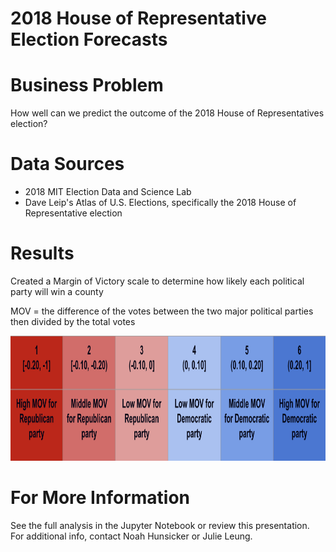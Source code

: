 # 2018 House of Representative Election Forecasts 

# Business Problem
How well can we predict the outcome of the 2018 House of Representatives election?

# Data Sources
- 2018 MIT Election Data and Science Lab
- Dave Leip's Atlas of U.S. Elections, specifically the 2018 House of Representative election 

# Results
Created a Margin of Victory scale to determine how likely each political party will win a county 

MOV = the difference of the votes between the two major political parties then divided by the total votes

<img src='images/mov_scale.png' width='600' height='200'>



# For More Information
See the full analysis in the Jupyter Notebook or review this presentation. For additional info, contact Noah Hunsicker or Julie Leung.
